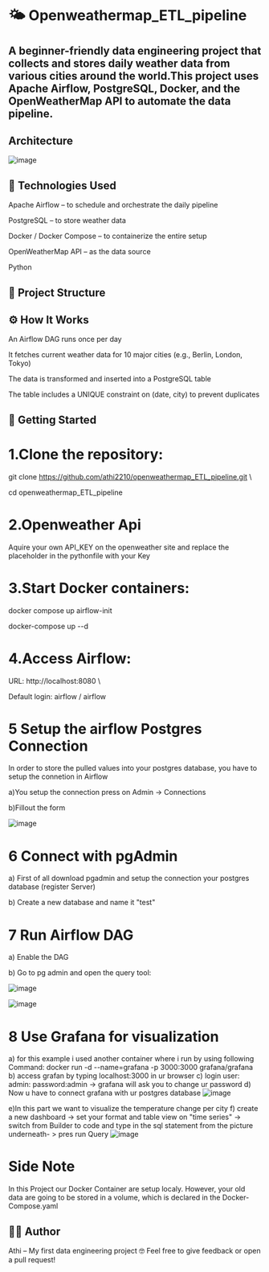 # 🌤️ Openweathermap_ETL_pipeline
## A beginner-friendly data engineering project that collects and stores daily weather data from various cities around the world.This project uses Apache Airflow, PostgreSQL, Docker, and the OpenWeatherMap API to automate the data pipeline.

## Architecture
![image](https://github.com/user-attachments/assets/26fb2593-3141-4708-aea9-3d27866270c0)


## 🔧 Technologies Used
 Apache Airflow – to schedule and orchestrate the daily pipeline

 PostgreSQL – to store weather data

 Docker / Docker Compose – to containerize the entire setup

 OpenWeatherMap API – as the data source

 Python 
## 📁 Project Structure

## ⚙️ How It Works

An Airflow DAG runs once per day

It fetches current weather data for 10 major cities (e.g., Berlin, London, Tokyo)

The data is transformed and inserted into a PostgreSQL table

The table includes a UNIQUE constraint on (date, city) to prevent duplicates

## 🚀 Getting Started
# 1.Clone the repository:
git clone https://github.com/athi2210/openweathermap_ETL_pipeline.git \\

cd openweathermap_ETL_pipeline
# 2.Openweather Api
Aquire your own API_KEY on the openweather site and replace the placeholder in the pythonfile with your Key
# 3.Start Docker containers:
docker compose up airflow-init

docker-compose up --d
# 4.Access Airflow:
URL: http://localhost:8080 \\

Default login: airflow / airflow
# 5 Setup the airflow Postgres Connection
In order to store the pulled values into your postgres database, you have to setup the connetion in Airflow

a)You setup the connection press on Admin -> Connections

b)Fillout the form

![image](https://github.com/user-attachments/assets/6885e5bb-bd56-41d0-9feb-cc1f3f04c05b)



# 6 Connect with pgAdmin
a) First of all download pgadmin and setup the connection your postgres database (register Server)

b) Create a new database and name it "test"

# 7 Run Airflow DAG
a) Enable the DAG

b) Go to pg admin and open the query tool:

![image](https://github.com/user-attachments/assets/f139a8bf-afef-4c55-8fd6-bb402a9f6abc)

![image](https://github.com/user-attachments/assets/20040c36-28fc-4bac-a4f5-cf7464526939)

# 8 Use Grafana for visualization
a) for this example i used another container where i run by using following Command: docker run -d --name=grafana -p 3000:3000 grafana/grafana
b) access grafan by typing localhost:3000 in ur browser
c) login user: admin: password:admin -> grafana will ask you to change ur password
d) Now u have to connect grafana with ur postgres database
![image](https://github.com/user-attachments/assets/3af0824f-78b4-4524-93c4-7cffe202f8cb)

e)In this part we want to visualize the temperature change per city
f) create a new dashboard -> set your format and table view on "time series" -> switch from Builder to code and type in the sql statement from the picture underneath- > pres run Query
![image](https://github.com/user-attachments/assets/d888d71d-3275-4b02-a2a4-e99513359893)

# Side Note
In this Project our Docker Container are setup localy. However, your old data are going to be stored in a volume, which is declared in the Docker-Compose.yaml

## 🧑‍💻 Author
Athi – My first data engineering project 🤓
Feel free to give feedback or open a pull request!



